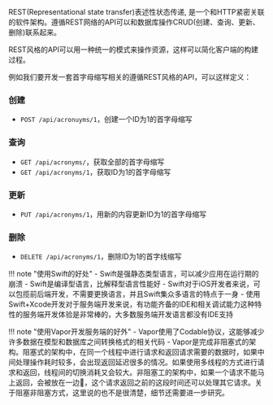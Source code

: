 REST(Representational state transfer)表述性状态传递, 是一个和HTTP紧密关联的软件架构。遵循REST网络的API可以和数据库操作CRUD(创建、查询、更新、删除)联系起来。

REST风格的API可以用一种统一的模式来操作资源，这样可以简化客户端的构建过程。


例如我们要开发一套首字母缩写相关的遵循REST风格的API，可以这样定义：

### 创建
- `POST /api/acronuyms/1`，创建一个ID为1的首字母缩写

### 查询
- `GET /api/acronyms/`，获取全部的首字母缩写
- `GET /api/acronyms/1`，获取ID为1的首字母缩写
  
### 更新
- `PUT /api/acronyms/1`，用新的内容更新ID为1的首字母缩写

### 删除
- `DELETE /api/acronyms/1`，删除ID为1的首字线缩写
  


!!! note "使用Swift的好处"
    - Swift是强静态类型语言，可以减少应用在运行期的崩溃
    - Swift是编译型语言，比解释型语言性能好
    - Swift对于iOS开发者来说，可以包揽前后端开发，不需要更换语言，并且Swift集众多语言的特点于一身
    - 使用Swift+Xcode开发对于服务端开发来说，有功能齐备的IDE和相关调试能力这种特性的服务端开发体验是非常棒的，大多数服务端开发语言都没有IDE支持
  
!!! note "使用Vapor开发服务端的好外"
    - Vapor使用了Codable协议，这能够减少许多数据在模型和数据库之间转换格式的相关代码
    - Vapor是完成非阻塞式的架构。阻塞式的架构中，在同一个线程中进行请求和返回请求需要的数据时，如果中间处理操作耗时较多，会出现返回延迟很多的情况。如果使用多线程的方式进行请求和返回，线程间的切换消耗又会较大。非阻塞工的架构中，如果一个请求不能马上返回，会被放在一边，这个请求返回之前的这段时间还可以处理其它请求。关于阻塞非阻塞方式，这里说的也不是很清楚，细节还需要进一步研究。